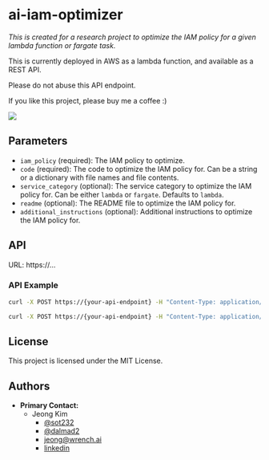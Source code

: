 ai-iam-optimizer
=================

*This is created for a research project to optimize the IAM policy for a given lambda function or fargate task.*

This is currently deployed in AWS as a lambda function, and available as a REST API.

Please do not abuse this API endpoint.

If you like this project, please buy me a coffee :)

[![](https://www.paypalobjects.com/en_US/i/btn/btn_donateCC_LG.gif)](https://www.paypal.com/donate/?business=DK7UYMMK7FPZN&no_recurring=1&currency_code=USD)

## Parameters
- `iam_policy` (required): The IAM policy to optimize.
- `code` (required): The code to optimize the IAM policy for. Can be a string or a dictionary with file names and file contents.
- `service_category` (optional): The service category to optimize the IAM policy for. Can be either `lambda` or `fargate`. Defaults to `lambda`.
- `readme` (optional): The README file to optimize the IAM policy for.
- `additional_instructions` (optional): Additional instructions to optimize the IAM policy for.
## API
URL: https://...

### API Example
```bash
curl -X POST https://{your-api-endpoint} -H "Content-Type: application/json" -d '{"iam_policy": "...", "code": "...", "service_category": "lambda"}'
```

```bash
curl -X POST https://{your-api-endpoint} -H "Content-Type: application/json" -d '{"iam_policy": "...", "code": {"file1.py": "...", "file2.py": "..."}, "service_category": "fargate"}'
```

## License
This project is licensed under the MIT License.

## Authors
- **Primary Contact:**
  - Jeong Kim
    - [@sot232](https://github.com/sot232)
    - [@dalmad2](https://github.com/dalmad2)
    - [jeong@wrench.ai](mailto:jeong@wrench.ai)
    - [linkedin](https://www.linkedin.com/in/jeongkimbyu/)
